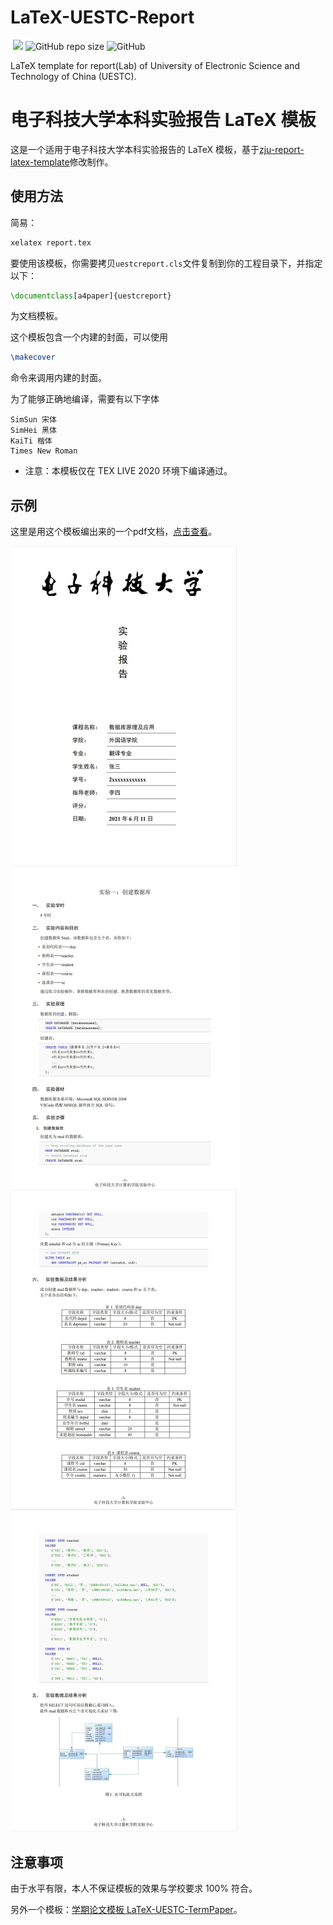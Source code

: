 # LaTeX-UESTC-Report

​	![](https://img.shields.io/badge/language-Tex-yellowgreen.svg)	![GitHub repo size](https://img.shields.io/github/repo-size/skykeyjoker/LaTex-UESTC-Report)	![GitHub](https://img.shields.io/github/license/Shincey/ChineseLatexTemplate)

LaTeX template for report(Lab) of University of Electronic Science and Technology of China (UESTC).

# 电子科技大学本科实验报告 LaTeX 模板

这是一个适用于电子科技大学本科实验报告的 LaTeX 模板，基于[zju-report-latex-template](https://github.com/megrxu/zju-report-latex-template)修改制作。

## 使用方法

简易：

```sh
xelatex report.tex
```

要使用该模板，你需要拷贝`uestcreport.cls`文件复制到你的工程目录下，并指定以下：

```tex
\documentclass[a4paper]{uestcreport}
```

为文档模板。

这个模板包含一个内建的封面，可以使用

```tex
\makecover
```

命令来调用内建的封面。

为了能够正确地编译，需要有以下字体

```
SimSun 宋体
SimHei 黑体
KaiTi 楷体
Times New Roman
```

* 注意：本模板仅在 TEX LIVE 2020 环境下编译通过。

## 示例

这里是用这个模板编出来的一个pdf文档，[点击查看](report.pdf)。

<img src="screenshots/1.jpg" style="zoom:50%;" />

<img src="screenshots/2.jpg" style="zoom:50%;" />

<img src="screenshots/3.jpg" style="zoom:50%;" />

<img src="screenshots/4.jpg" style="zoom:50%;" />

## 注意事项

由于水平有限，本人不保证模板的效果与学校要求 100% 符合。

另外一个模板：[学期论文模板 LaTeX-UESTC-TermPaper](https://github.com/skykeyjoker/LaTeX-UESTC-TermPaper)。
